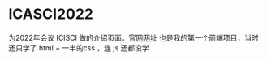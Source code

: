# ICASCI2022
为2022年会议 ICISCI 做的介绍页面。[官网网址](http://icisci2022.org/)
也是我的第一个前端项目，当时还只学了 html + 一半的css ，连 js 还都没学
